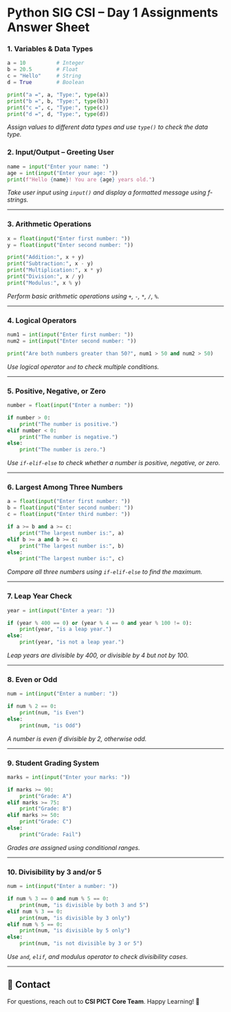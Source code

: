 # Python SIG CSI – Day 1 Assignments Answer Sheet

### **1. Variables & Data Types**
```python
a = 10          # Integer
b = 20.5        # Float
c = "Hello"     # String
d = True        # Boolean

print("a =", a, "Type:", type(a))
print("b =", b, "Type:", type(b))
print("c =", c, "Type:", type(c))
print("d =", d, "Type:", type(d))
````

*Assign values to different data types and use `type()` to check the data type.*



### **2. Input/Output – Greeting User**

```python
name = input("Enter your name: ")
age = int(input("Enter your age: "))
print(f"Hello {name}! You are {age} years old.")
```

*Take user input using `input()` and display a formatted message using f-strings.*

---

### **3. Arithmetic Operations**

```python
x = float(input("Enter first number: "))
y = float(input("Enter second number: "))

print("Addition:", x + y)
print("Subtraction:", x - y)
print("Multiplication:", x * y)
print("Division:", x / y)
print("Modulus:", x % y)
```

*Perform basic arithmetic operations using `+`, `-`, `*`, `/`, `%`.*

---

### **4. Logical Operators**

```python
num1 = int(input("Enter first number: "))
num2 = int(input("Enter second number: "))

print("Are both numbers greater than 50?", num1 > 50 and num2 > 50)
```

*Use logical operator `and` to check multiple conditions.*

---

### **5. Positive, Negative, or Zero**

```python
number = float(input("Enter a number: "))

if number > 0:
    print("The number is positive.")
elif number < 0:
    print("The number is negative.")
else:
    print("The number is zero.")
```

*Use `if-elif-else` to check whether a number is positive, negative, or zero.*

---

### **6. Largest Among Three Numbers**

```python
a = float(input("Enter first number: "))
b = float(input("Enter second number: "))
c = float(input("Enter third number: "))

if a >= b and a >= c:
    print("The largest number is:", a)
elif b >= a and b >= c:
    print("The largest number is:", b)
else:
    print("The largest number is:", c)
```

*Compare all three numbers using `if-elif-else` to find the maximum.*

---

### **7. Leap Year Check**

```python
year = int(input("Enter a year: "))

if (year % 400 == 0) or (year % 4 == 0 and year % 100 != 0):
    print(year, "is a leap year.")
else:
    print(year, "is not a leap year.")
```

*Leap years are divisible by 400, or divisible by 4 but not by 100.*

---

### **8. Even or Odd**

```python
num = int(input("Enter a number: "))

if num % 2 == 0:
    print(num, "is Even")
else:
    print(num, "is Odd")
```

*A number is even if divisible by 2, otherwise odd.*

---

### **9. Student Grading System**

```python
marks = int(input("Enter your marks: "))

if marks >= 90:
    print("Grade: A")
elif marks >= 75:
    print("Grade: B")
elif marks >= 50:
    print("Grade: C")
else:
    print("Grade: Fail")
```

*Grades are assigned using conditional ranges.*

---

### **10. Divisibility by 3 and/or 5**

```python
num = int(input("Enter a number: "))

if num % 3 == 0 and num % 5 == 0:
    print(num, "is divisible by both 3 and 5")
elif num % 3 == 0:
    print(num, "is divisible by 3 only")
elif num % 5 == 0:
    print(num, "is divisible by 5 only")
else:
    print(num, "is not divisible by 3 or 5")
```

*Use `and`, `elif`, and modulus operator to check divisibility cases.*

---



## 📧 Contact

For questions, reach out to **CSI PICT Core Team**.
Happy Learning! 🚀

